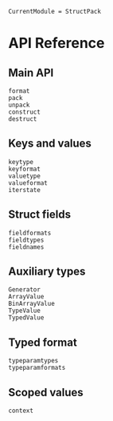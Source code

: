 
```@meta
CurrentModule = StructPack
```

# API Reference

## Main API

```@docs
format
pack
unpack
construct
destruct
```

## Keys and values

```@docs
keytype
keyformat
valuetype
valueformat
iterstate
```

## Struct fields
```@docs
fieldformats
fieldtypes
fieldnames
```

## Auxiliary types

```@docs
Generator
ArrayValue
BinArrayValue
TypeValue
TypedValue
```

## Typed format
```@docs
typeparamtypes
typeparamformats
```

## Scoped values
```@docs
context
```
